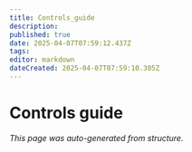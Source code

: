 ```yaml
---
title: Controls_guide
description: 
published: true
date: 2025-04-07T07:59:12.437Z
tags: 
editor: markdown
dateCreated: 2025-04-07T07:59:10.305Z
---
```


# Controls guide

*This page was auto-generated from structure.*